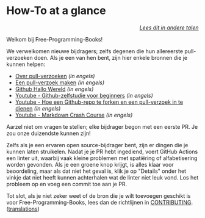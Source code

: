 # How-To at a glance

<div align="right" markdown="1">

*[Lees dit in andere talen](../README.md#translations)*

</div>

Welkom bij Free-Programming-Books!

We verwelkomen nieuwe bijdragers; zelfs degenen die hun allereerste pull-verzoeken doen. Als je een van hen bent, zijn hier enkele bronnen die je kunnen helpen:

* [Over pull-verzoeken](https://docs.github.com/en/pull-requests/collaborating-with-pull-requests/proposing-changes-to-your-work-with-pull-requests/about-pull-requests) *(in engels)*
* [Een pull-verzoek maken](https://docs.github.com/en/pull-requests/collaborating-with-pull-requests/proposing-changes-to-your-work-with-pull-requests/creating-a-pull-request) *(in engels)*
* [Github Hallo Wereld](https://docs.github.com/en/get-started/quickstart/hello-world) *(in engels)*
* [Youtube - Github-zelfstudie voor beginners](https://www.youtube.com/watch?v=0fKg7e37bQE) *(in engels)*
* [Youtube - Hoe een Github-repo te forken en een pull-verzoek in te dienen](https://www.youtube.com/watch?v=G1I3HF4YWEw) *(in engels)*
* [Youtube - Markdown Crash Course](https://www.youtube.com/watch?v=HUBNt18RFbo) *(in engels)*


Aarzel niet om vragen te stellen; elke bijdrager begon met een eerste PR. Je zou onze duizendste kunnen zijn!

Zelfs als je een ervaren open source-bijdrager bent, zijn er dingen die je kunnen laten struikelen. Nadat je je PR hebt ingediend, voert GitHub Actions een linter uit, waarbij vaak kleine problemen met spatiëring of alfabetisering worden gevonden. Als je een groene knop krijgt, is alles klaar voor beoordeling, maar als dat niet het geval is, klik je op "Details" onder het vinkje dat niet heeft kunnen achterhalen wat de linter niet leuk vond. Los het probleem op en voeg een commit toe aan je PR.

Tot slot, als je niet zeker weet of de bron die je wilt toevoegen geschikt is voor Free-Programming-Books, lees dan de richtlijnen in [CONTRIBUTING](CONTRIBUTING.md). ([translations](../README.md#translations))
